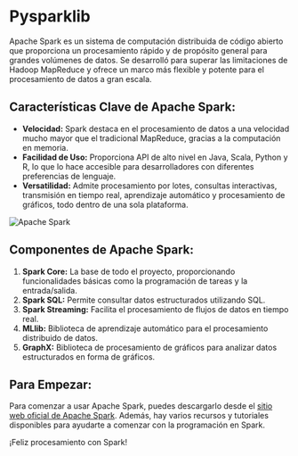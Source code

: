 # Pysparklib

Apache Spark es un sistema de computación distribuida de código abierto que proporciona un procesamiento rápido y de propósito general para grandes volúmenes de datos. Se desarrolló para superar las limitaciones de Hadoop MapReduce y ofrece un marco más flexible y potente para el procesamiento de datos a gran escala.

## Características Clave de Apache Spark:

- **Velocidad:** Spark destaca en el procesamiento de datos a una velocidad mucho mayor que el tradicional MapReduce, gracias a la computación en memoria.
- **Facilidad de Uso:** Proporciona API de alto nivel en Java, Scala, Python y R, lo que lo hace accesible para desarrolladores con diferentes preferencias de lenguaje.
- **Versatilidad:** Admite procesamiento por lotes, consultas interactivas, transmisión en tiempo real, aprendizaje automático y procesamiento de gráficos, todo dentro de una sola plataforma.

![Apache Spark](https://www.google.com/url?sa=i&url=https%3A%2F%2Fmedium.com%2F%40gahogg%2Fa-gentle-introduction-to-pyspark-b4e9a06199b3&psig=AOvVaw0PrDZFIA74Ml2RrSnTD-CK&ust=1700712762309000&source=images&cd=vfe&opi=89978449&ved=0CBIQjRxqFwoTCJiPhfPe1oIDFQAAAAAdAAAAABAE)

## Componentes de Apache Spark:

1. **Spark Core:** La base de todo el proyecto, proporcionando funcionalidades básicas como la programación de tareas y la entrada/salida.
2. **Spark SQL:** Permite consultar datos estructurados utilizando SQL.
3. **Spark Streaming:** Facilita el procesamiento de flujos de datos en tiempo real.
4. **MLlib:** Biblioteca de aprendizaje automático para el procesamiento distribuido de datos.
5. **GraphX:** Biblioteca de procesamiento de gráficos para analizar datos estructurados en forma de gráficos.

## Para Empezar:

Para comenzar a usar Apache Spark, puedes descargarlo desde el [sitio web oficial de Apache Spark](https://spark.apache.org/). Además, hay varios recursos y tutoriales disponibles para ayudarte a comenzar con la programación en Spark.

¡Feliz procesamiento con Spark!
